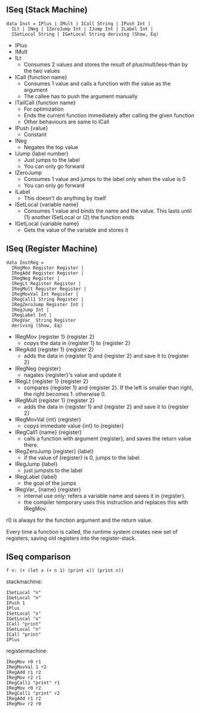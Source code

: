 ## ISeq (Stack Machine)

    data Inst = IPlus | IMult | ICall String | IPush Int |
      ILt | INeg | IZeroJump Int | IJump Int | ILabel Int |
      ISetLocal String | IGetLocal String deriving (Show, Eq)

* IPlus
* IMult
* ILt
    * Consumes 2 values and stores the result of plus/mult/less-than by the two values
* ICall {function name}
    * Consumes 1 value and calls a function with the value as the argument
    * The callee has to push the argument manually
* ITailCall {function name}
    * For optimization
    * Ends the current function immediately after calling the given function
    * Other behaviours are same to ICall
* IPush {value}
    * Constant
* INeg
    * Negates the top value
* IJump {label number}
    * Just jumps to the label
    * You can only go forward
* IZeroJump
    * Consumes 1 value and jumps to the label only when the value is 0
    * You can only go forward
* ILabel
    * This doesn't do anything by itself
* ISetLocal {variable name}
    * Consumes 1 value and binds the name and the value. This lasts until (1) another ISetLocal or (2) the function ends
* IGetLocal {variable name}
    * Gets the value of the variable and stores it

## ISeq (Register Machine)

    data InstReg =
      IRegMov Register Register |
      IRegAdd Register Register |
      IRegNeg Register |
      IRegLt Register Register |
      IRegMult Register Register |
      IRegMovVal Int Register |
      IRegCall1 String Register |
      IRegZeroJump Register Int |
      IRegJump Int |
      IRegLabel Int |
      IRegVar_ String Register
      deriving (Show, Eq)

* IRegMov {register 1} {register 2}
    * copys the data in {register 1} to {register 2}
* IRegAdd {register 1} {register 2}
    * adds the data in {register 1} and {register 2} and save it to {register 2}
* IRegNeg {register}
    * nagates {register}'s value and update it
* IRegLt {register 1} {register 2}
    * compares {register 1} and {register 2}. If the left is smaller than right, the right becomes 1. otherwise 0.
* IRegMult {register 1} {register 2}
    * adds the data in {register 1} and {register 2} and save it to {register 2}
* IRegMovVal {int} {register}
    * copys immediate value {int} to {register}
* IRegCall1 {name} {register}
    * calls a function with argument {register}, and saves the return value there.
* IRegZeroJump {register} {label}
    * if the value of {register} is 0, jumps to the label.
* IRegJump {label}
    * just jumpsts to the label
* IRegLabel {label}
    * the goal of the jumps
* IRegVar\_ {name} {register}
    * internal use only: refers a variable name and saves it in {register}.
    * the compiler temporary uses this instruction and replaces this with IRegMov.

r0 is always for the function argument and the return value.

Every time a function is called, the runtime system creates new set of registers, saving old registers into the register-stack.

## ISeq comparison

    f n: (+ (let x (+ n 1) (print x)) (print n))

stackmachine:

    ISetLocal "n"
    IGetLocal "n"
    IPush 1
    IPlus
    ISetLocal "x"
    IGetLocal "x"
    ICall "print"
    IGetLocal "n"
    ICall "print"
    IPlus

registermachine:

    IRegMov r0 r1
    IRegMovVal 1 r2
    IRegAdd r1 r2
    IRegMov r2 r1
    IRegCall1 "print" r1
    IRegMov r0 r2
    IRegCall1 "print" r2
    IRegAdd r1 r2
    IRegMov r2 r0

